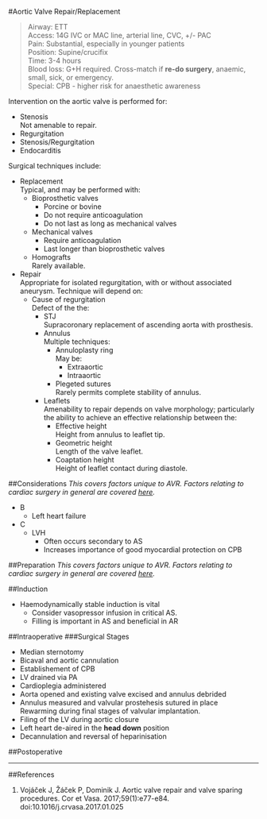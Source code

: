 #Aortic Valve Repair/Replacement
>Airway: ETT <br>
>Access: 14G IVC or MAC line, arterial line, CVC, +/- PAC <br>
>Pain: Substantial, especially in younger patients<br>
>Position: Supine/crucifix <br>
>Time: 3-4 hours  <br>
>Blood loss: G+H required. Cross-match if **re-do surgery**, anaemic, small, sick, or emergency. <br>
>Special: CPB - higher risk for anaesthetic awareness  

Intervention on the aortic valve is performed for:
* Stenosis  
Not amenable to repair.
* Regurgitation
* Stenosis/Regurgitation
* Endocarditis

Surgical techniques include:
* Replacement  
Typical, and may be performed with:
	* Bioprosthetic valves
		* Porcine or bovine
		* Do not require anticoagulation
		* Do not last as long as mechanical valves
	* Mechanical valves
		* Require anticoagulation
		* Last longer than bioprosthetic valves
	* Homografts  
	Rarely available.
* Repair  
Appropriate for isolated regurgitation, with or without associated aneurysm. Technique will depend on:
	* Cause of regurgitation  
	Defect of the the:
		* STJ  
		Supracoronary replacement of ascending aorta with prosthesis.
		* Annulus  
		Multiple techniques:
			* Annuloplasty ring  
			May be:
				* Extraaortic
				* Intraaortic
			* Plegeted sutures  
			Rarely permits complete stability of annulus.
		* Leaflets  
		Amenability to repair depends on valve morphology; particularly the ability to achieve an effective relationship between the:
			* Effective height  
			Height from annulus to leaflet tip.
			* Geometric height  
			Length of the valve leaflet.
			* Coaptation height  
			Height of leaflet contact during diastole.


##Considerations
*This covers factors unique to AVR. Factors relating to cardiac surgery in general are covered [here](/anaesthesia/cardiac/cardiac-principles.md#id).*

* B
	* Left heart failure
* C
	* LVH  
		* Often occurs secondary to AS
		* Increases importance of good myocardial protection on CPB



##Preparation
*This covers factors unique to AVR. Factors relating to cardiac surgery in general are covered [here](/anaesthesia/cardiac/cardiac-principles.md#id).*

##Induction
* Haemodynamically stable induction is vital
	* Consider vasopressor infusion in critical AS.
	* Filling is important in AS and beneficial in AR

##Intraoperative
###Surgical Stages
* Median sternotomy
* Bicaval and aortic cannulation
* Establishement of CPB
* LV drained via PA
* Cardioplegia administered
* Aorta opened and existing valve excised and annulus debrided
* Annulus measured and valvular prostehesis sutured in place  
Rewarming during final stages of valvular implantation.
* Filing of the LV during aortic closure
* Left heart de-aired in the **head down** position
* Decannulation and reversal of heparinisation

##Postoperative

---
##References
1. Vojáček J, Žáček P, Dominik J. Aortic valve repair and valve sparing procedures. Cor et Vasa. 2017;59(1):e77-e84. doi:10.1016/j.crvasa.2017.01.025
